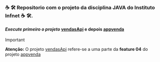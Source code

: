 ### :coffee: &#x1F6E0; Repositorio com o projeto da disciplina JAVA do Instituto Infnet :coffee: &#x1F6E0;.

#### *Execute primeiro o projeto* [vendasApi](https://github.com/camiloSneto/vendasApi) e depois [appvenda](https://github.com/camiloSneto/ProjetoJava)


> [!IMPORTANT]
> **Atenção:** O projeto [vendasApi](https://github.com/camiloSneto/vendasApi) refere-se a uma parte da **feature 04** do projeto  [appvenda](https://github.com/camiloSneto/ProjetoJava)

